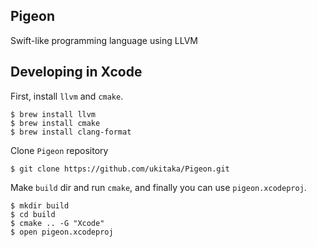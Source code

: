 ## Pigeon

Swift-like programming language using LLVM

## Developing in Xcode

First, install `llvm` and `cmake`.

```
$ brew install llvm
$ brew install cmake
$ brew install clang-format
```

Clone `Pigeon` repository

```
$ git clone https://github.com/ukitaka/Pigeon.git
```

Make `build` dir and run `cmake`, and finally you can use `pigeon.xcodeproj`.

```
$ mkdir build
$ cd build
$ cmake .. -G "Xcode"
$ open pigeon.xcodeproj
```

